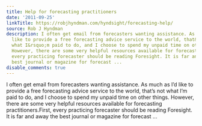 ```yaml
---
title: Help for forecasting practitioners
date: '2011-09-25'
linkTitle: https://robjhyndman.com/hyndsight/forecasting-help/
source: Rob J Hyndman
description: I often get email from forecasters wanting assistance. As much as I&rsquo;d
  like to provide a free forecasting advice service to the world, that&rsquo;s not
  what I&rsquo;m paid to do, and I choose to spend my unpaid time on other things.
  However, there are some very helpful resources available for forecasting practitioners.First,
  every practicing forecaster should be reading Foresight. It is far and away the
  best journal or magazine for forecast ...
disable_comments: true
---
```

I often get email from forecasters wanting assistance. As much as I&rsquo;d like to provide a free forecasting advice service to the world, that&rsquo;s not what I&rsquo;m paid to do, and I choose to spend my unpaid time on other things. However, there are some very helpful resources available for forecasting practitioners.First, every practicing forecaster should be reading Foresight. It is far and away the best journal or magazine for forecast ...
